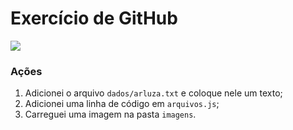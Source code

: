 # Exercício de GitHub

![](https://github.com/arleysouza/esof/blob/master/images/ilustracao.png)

### Ações

1. Adicionei o arquivo `dados/arluza.txt` e coloque nele um texto;
2. Adicionei uma linha de código em `arquivos.js`;
3. Carreguei uma imagem na pasta `imagens`.
